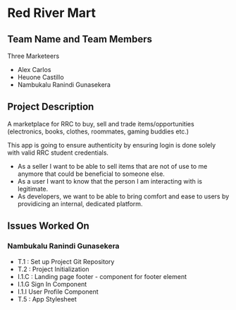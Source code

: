 # Red River Mart

## Team Name and Team Members
Three Marketeers

- Alex Carlos
- Heuone Castillo
- Nambukalu Ranindi Gunasekera

## Project Description
A marketplace for RRC to buy, sell and trade items/opportunities (electronics, books, clothes, roommates, gaming buddies etc.) 

This app is going to ensure authenticity by ensuring login is done solely with valid RRC student credentials. 

- As a seller I want to be able to sell items that are not of use to me anymore that could be beneficial to someone else.
- As a user I want to know that the person I am interacting with is legitimate.
- As developers, we want to be able to bring comfort and ease to users by providicing an internal, dedicated platform.

## Issues Worked On
### Nambukalu Ranindi Gunasekera
- T.1 : Set up Project Git Repository
- T.2 : Project Initialization
- I.1.C : Landing page footer - component for footer element
- I.1.G Sign In Component
- I.1.I User Profile Component 
- T.5 : App Stylesheet



